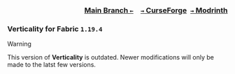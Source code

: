 ### <p align=right>[Main Branch `←`](https://github.com/KrLite/Mod.Verticality)&emsp;[`→` CurseForge](https://www.curseforge.com/minecraft/mc-mods/verticality-hotbar)&ensp;[`→` Modrinth](https://modrinth.com/mod/verticality)</p>

### Verticality for Fabric `1.19.4`

> [!WARNING]
> This version of **Verticality** is outdated. Newer modifications will only be made to the latst few versions.
